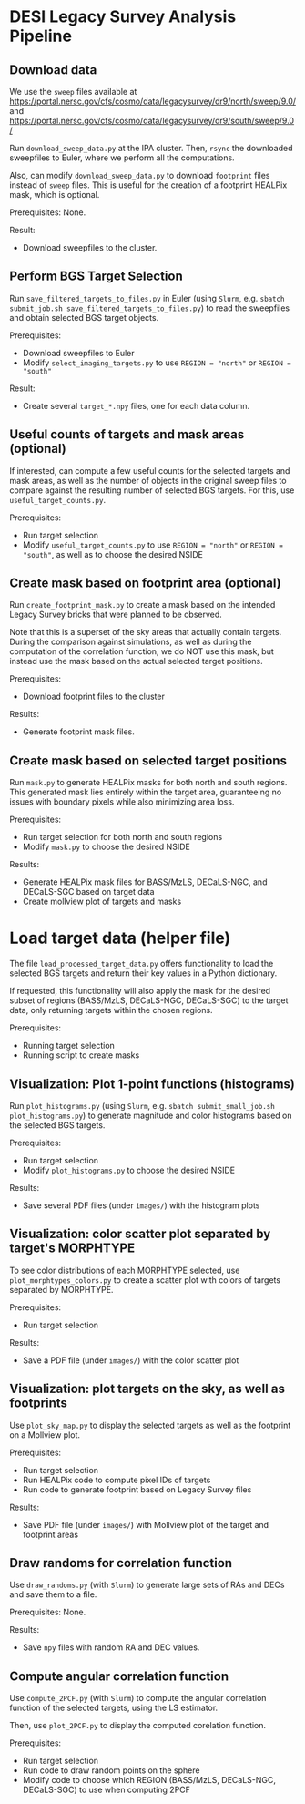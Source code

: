 # DESI Legacy Survey Analysis Pipeline

## Download data

 We use the `sweep` files available at https://portal.nersc.gov/cfs/cosmo/data/legacysurvey/dr9/north/sweep/9.0/ and https://portal.nersc.gov/cfs/cosmo/data/legacysurvey/dr9/south/sweep/9.0/

Run `download_sweep_data.py` at the IPA cluster. Then, `rsync` the downloaded sweepfiles to Euler, where we perform all the computations.

Also, can modify `download_sweep_data.py` to download `footprint` files instead of `sweep` files. This is useful for the creation of a footprint HEALPix mask, which is optional.

Prerequisites: None.

Result:
- Download sweepfiles to the cluster.

## Perform BGS Target Selection

Run `save_filtered_targets_to_files.py` in Euler (using `Slurm`, e.g. `sbatch submit_job.sh save_filtered_targets_to_files.py`) to read the sweepfiles and obtain selected BGS target objects.

Prerequisites:
- Download sweepfiles to Euler
- Modify `select_imaging_targets.py` to use `REGION = "north"` or `REGION = "south"`

Result:
- Create several `target_*.npy` files, one for each data column.

## Useful counts of targets and mask areas (optional)

If interested, can compute a few useful counts for the selected targets and mask areas, as well as the number of objects in the original sweep files to compare against the resulting number of selected BGS targets. For this, use `useful_target_counts.py`.

Prerequisites:
- Run target selection
- Modify `useful_target_counts.py` to use `REGION = "north"` or `REGION = "south"`, as well as to choose the desired NSIDE

## Create mask based on footprint area (optional)

Run `create_footprint_mask.py` to create a mask based on the intended Legacy Survey bricks that were planned to be observed.

Note that this is a superset of the sky areas that actually contain targets. During the comparison against simulations, as well as during the computation of the correlation function, we do NOT use this mask, but instead use the mask based on the actual selected target positions.

Prerequisites:
- Download footprint files to the cluster

Results:
- Generate footprint mask files.

## Create mask based on selected target positions

Run `mask.py` to generate HEALPix masks for both north and south regions. This generated mask lies entirely within the target area, guaranteeing no issues with boundary pixels while also minimizing area loss.

Prerequisites:
- Run target selection for both north and south regions
- Modify `mask.py` to choose the desired NSIDE

Results:
- Generate HEALPix mask files for BASS/MzLS, DECaLS-NGC, and DECaLS-SGC based on target data
- Create mollview plot of targets and masks

# Load target data (helper file)

The file `load_processed_target_data.py` offers functionality to load the selected BGS targets and return their key values in a Python dictionary.

If requested, this functionality will also apply the mask for the desired subset of regions (BASS/MzLS, DECaLS-NGC, DECaLS-SGC) to the target data, only returning targets within the chosen regions.

Prerequisites:
- Running target selection
- Running script to create masks

## Visualization: Plot 1-point functions (histograms)

Run `plot_histograms.py` (using `Slurm`, e.g. `sbatch submit_small_job.sh plot_histograms.py`) to generate magnitude and color histograms based on the selected BGS targets.

Prerequisites:
- Run target selection
- Modify `plot_histograms.py` to choose the desired NSIDE

Results:
- Save several PDF files (under `images/`) with the histogram plots

## Visualization: color scatter plot separated by target's MORPHTYPE

To see color distributions of each MORPHTYPE selected, use `plot_morphtypes_colors.py` to create a scatter plot with colors of targets separated by MORPHTYPE.

Prerequisites:
- Run target selection

Results:
- Save a PDF file (under `images/`) with the color scatter plot

## Visualization: plot targets on the sky, as well as footprints

Use `plot_sky_map.py` to display the selected targets as well as the footprint on a Mollview plot.

Prerequisites:
- Run target selection
- Run HEALPix code to compute pixel IDs of targets
- Run code to generate footprint based on Legacy Survey files

Results:
- Save PDF file (under `images/`) with Mollview plot of the target and footprint areas

## Draw randoms for correlation function

Use `draw_randoms.py` (with `Slurm`) to generate large sets of RAs and DECs and save them to a file.

Prerequisites: None.

Results:
- Save `npy` files with random RA and DEC values.

## Compute angular correlation function

Use `compute_2PCF.py` (with `Slurm`) to compute the angular correlation function of the selected targets, using the LS estimator.

Then, use `plot_2PCF.py` to display the computed corelation function.

Prerequisites:
- Run target selection
- Run code to draw random points on the sphere
- Modify code to choose which REGION (BASS/MzLS, DECaLS-NGC, DECaLS-SGC) to use when computing 2PCF
